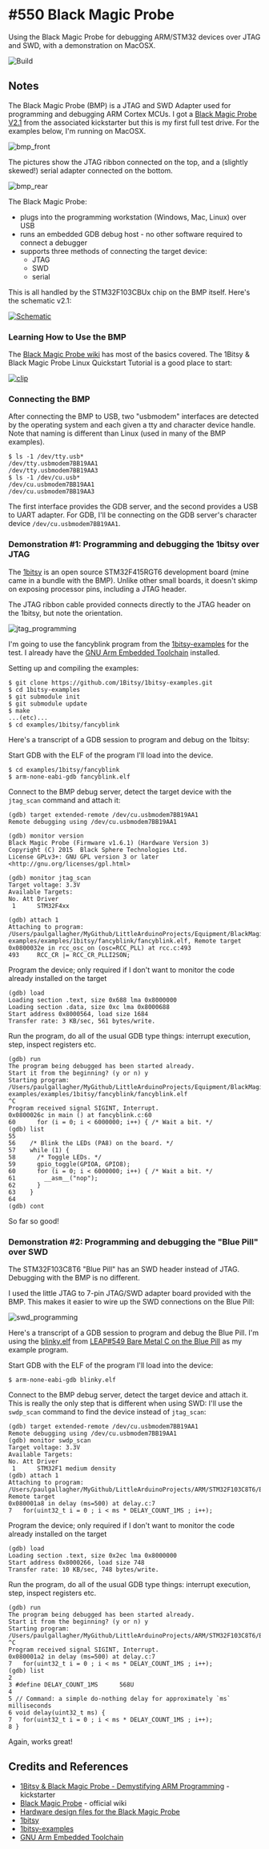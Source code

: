 # #550 Black Magic Probe

Using the Black Magic Probe for debugging ARM/STM32 devices over JTAG and SWD, with a demonstration on MacOSX.

![Build](./assets/BlackMagicProbe_build.jpg?raw=true)

## Notes

The Black Magic Probe (BMP) is a JTAG and SWD Adapter used for programming and debugging ARM Cortex MCUs.
I got a [Black Magic Probe V2.1](https://github.com/blacksphere/blackmagic/wiki) from the associated
kickstarter but this is my first full test drive. For the examples below, I'm running on MacOSX.

![bmp_front](./assets/bmp_front.jpg?raw=true)

The pictures show the JTAG ribbon connected on the top, and a (slightly skewed!) serial adapter connected on the bottom.

![bmp_rear](./assets/bmp_rear.jpg?raw=true)

The Black Magic Probe:

* plugs into the programming workstation (Windows, Mac, Linux) over USB
* runs an embedded GDB debug host - no other software required to connect a debugger
* supports three methods of connecting the target device:
  * JTAG
  * SWD
  * serial

This is all handled by the STM32F103CBUx chip on the BMP itself. Here's the schematic v2.1:

[![Schematic](./assets/BlackMagicProbe_schematic.jpg?raw=true)](https://github.com/blacksphere/blackmagic/wiki/files/bmpm_v2_1c_schematic.pdf)

### Learning How to Use the BMP

The [Black Magic Probe wiki](https://github.com/blacksphere/blackmagic/wiki) has most of the basics covered.
The 1Bitsy & Black Magic Probe Linux Quickstart Tutorial is a good place to start:

[![clip](https://img.youtube.com/vi/ANM0fdAqDow/0.jpg)](https://www.youtube.com/watch?v=ANM0fdAqDow)

### Connecting the BMP

After connecting the BMP to USB, two "usbmodem" interfaces are detected by the operating system and each given a tty and character device handle.
Note that naming is different than Linux (used in many of the BMP examples).

    $ ls -1 /dev/tty.usb*
    /dev/tty.usbmodem7BB19AA1
    /dev/tty.usbmodem7BB19AA3
    $ ls -1 /dev/cu.usb*
    /dev/cu.usbmodem7BB19AA1
    /dev/cu.usbmodem7BB19AA3

The first interface provides the GDB server, and the second provides a USB to UART adapter.
For GDB, I'll be connecting on the GDB server's character device `/dev/cu.usbmodem7BB19AA1`.

### Demonstration #1: Programming and debugging the 1bitsy over JTAG

The [1bitsy](https://1bitsy.org/) is an open source STM32F415RGT6 development board (mine came in a bundle with the BMP).
Unlike other small boards, it doesn't skimp on exposing processor pins, including a JTAG header.

The JTAG ribbon cable provided connects directly to the JTAG header on the 1bitsy, but note the orientation.

![jtag_programming](./assets/jtag_programming.jpg?raw=true)

I'm going to use the fancyblink program from the [1bitsy-examples](https://github.com/1Bitsy/1bitsy-examples)
for the test.
I already have the [GNU Arm Embedded Toolchain](https://developer.arm.com/tools-and-software/open-source-software/developer-tools/gnu-toolchain)
installed.

Setting up and compiling the examples:

    $ git clone https://github.com/1Bitsy/1bitsy-examples.git
    $ cd 1bitsy-examples
    $ git submodule init
    $ git submodule update
    $ make
    ...(etc)...
    $ cd examples/1bitsy/fancyblink

Here's a transcript of a GDB session to program and debug on the 1bitsy:

Start GDB with the ELF of the program I'll load into the device.

    $ cd examples/1bitsy/fancyblink
    $ arm-none-eabi-gdb fancyblink.elf

Connect to the BMP debug server, detect the target device with the `jtag_scan` command and attach it:

    (gdb) target extended-remote /dev/cu.usbmodem7BB19AA1
    Remote debugging using /dev/cu.usbmodem7BB19AA1

    (gdb) monitor version
    Black Magic Probe (Firmware v1.6.1) (Hardware Version 3)
    Copyright (C) 2015  Black Sphere Technologies Ltd.
    License GPLv3+: GNU GPL version 3 or later <http://gnu.org/licenses/gpl.html>

    (gdb) monitor jtag_scan
    Target voltage: 3.3V
    Available Targets:
    No. Att Driver
     1      STM32F4xx

    (gdb) attach 1
    Attaching to program: /Users/paulgallagher/MyGithub/LittleArduinoProjects/Equipment/BlackMagicProbe/1bitsy-examples/examples/1bitsy/fancyblink/fancyblink.elf, Remote target
    0x0800032e in rcc_osc_on (osc=RCC_PLL) at rcc.c:493
    493     RCC_CR |= RCC_CR_PLLI2SON;

Program the device; only required if I don't want to monitor the code already installed on the target

    (gdb) load
    Loading section .text, size 0x688 lma 0x8000000
    Loading section .data, size 0xc lma 0x8000688
    Start address 0x8000564, load size 1684
    Transfer rate: 3 KB/sec, 561 bytes/write.

Run the program, do all of the usual GDB type things: interrupt execution, step, inspect registers etc.

    (gdb) run
    The program being debugged has been started already.
    Start it from the beginning? (y or n) y
    Starting program: /Users/paulgallagher/MyGithub/LittleArduinoProjects/Equipment/BlackMagicProbe/1bitsy-examples/examples/1bitsy/fancyblink/fancyblink.elf
    ^C
    Program received signal SIGINT, Interrupt.
    0x0800026c in main () at fancyblink.c:60
    60      for (i = 0; i < 6000000; i++) { /* Wait a bit. */
    (gdb) list
    55
    56    /* Blink the LEDs (PA8) on the board. */
    57    while (1) {
    58      /* Toggle LEDs. */
    59      gpio_toggle(GPIOA, GPIO8);
    60      for (i = 0; i < 6000000; i++) { /* Wait a bit. */
    61        __asm__("nop");
    62      }
    63    }
    64
    (gdb) cont

So far so good!

### Demonstration #2: Programming and debugging the "Blue Pill" over SWD

The STM32F103C8T6 "Blue Pill" has an SWD header instead of JTAG.
Debugging with the BMP is no different.

I used the little JTAG to 7-pin JTAG/SWD adapter board provided with the BMP.
This makes it easier to wire up the SWD connections on the Blue Pill:

![swd_programming](./assets/swd_programming.jpg?raw=true)

Here's a transcript of a GDB session to program and debug the Blue Pill.
I'm using the [blinky.elf](https://github.com/tardate/LittleArduinoProjects/tree/master/ARM/STM32F103C8T6/BareMetal/blinky)
from [LEAP#549 Bare Metal C on the Blue Pill](https://leap.tardate.com/ARM/STM32F103C8T6/baremetal/) as my example program.

Start GDB with the ELF of the program I'll load into the device:

    $ arm-none-eabi-gdb blinky.elf

Connect to the BMP debug server, detect the target device and attach it.
This is really the only step that is different when using SWD: I'll use the `swdp_scan` command to find the device instead of `jtag_scan`:

    (gdb) target extended-remote /dev/cu.usbmodem7BB19AA1
    Remote debugging using /dev/cu.usbmodem7BB19AA1
    (gdb) monitor swdp_scan
    Target voltage: 3.3V
    Available Targets:
    No. Att Driver
     1      STM32F1 medium density
    (gdb) attach 1
    Attaching to program: /Users/paulgallagher/MyGithub/LittleArduinoProjects/ARM/STM32F103C8T6/BareMetal/blinky/blinky.elf, Remote target
    0x080001a8 in delay (ms=500) at delay.c:7
    7   for(uint32_t i = 0 ; i < ms * DELAY_COUNT_1MS ; i++);

Program the device; only required if I don't want to monitor the code already installed on the target

    (gdb) load
    Loading section .text, size 0x2ec lma 0x8000000
    Start address 0x8000266, load size 748
    Transfer rate: 10 KB/sec, 748 bytes/write.

Run the program, do all of the usual GDB type things: interrupt execution, step, inspect registers etc.

    (gdb) run
    The program being debugged has been started already.
    Start it from the beginning? (y or n) y
    Starting program: /Users/paulgallagher/MyGithub/LittleArduinoProjects/ARM/STM32F103C8T6/BareMetal/blinky/blinky.elf
    ^C
    Program received signal SIGINT, Interrupt.
    0x080001a2 in delay (ms=500) at delay.c:7
    7   for(uint32_t i = 0 ; i < ms * DELAY_COUNT_1MS ; i++);
    (gdb) list
    2
    3 #define DELAY_COUNT_1MS      568U
    4
    5 // Command: a simple do-nothing delay for approximately `ms` milliseconds
    6 void delay(uint32_t ms) {
    7   for(uint32_t i = 0 ; i < ms * DELAY_COUNT_1MS ; i++);
    8 }

Again, works great!

## Credits and References

* [1Bitsy & Black Magic Probe - Demystifying ARM Programming](https://www.kickstarter.com/projects/esden/1bitsy-and-black-magic-probe-demystifying-arm-prog) - kickstarter
* [Black Magic Probe](https://github.com/blacksphere/blackmagic/wiki) - official wiki
* [Hardware design files for the Black Magic Probe](https://github.com/blacksphere/blackmagic-hardware)
* [1bitsy](https://1bitsy.org/)
* [1bitsy-examples](https://github.com/1Bitsy/1bitsy-examples)
* [GNU Arm Embedded Toolchain](https://developer.arm.com/tools-and-software/open-source-software/developer-tools/gnu-toolchain)
